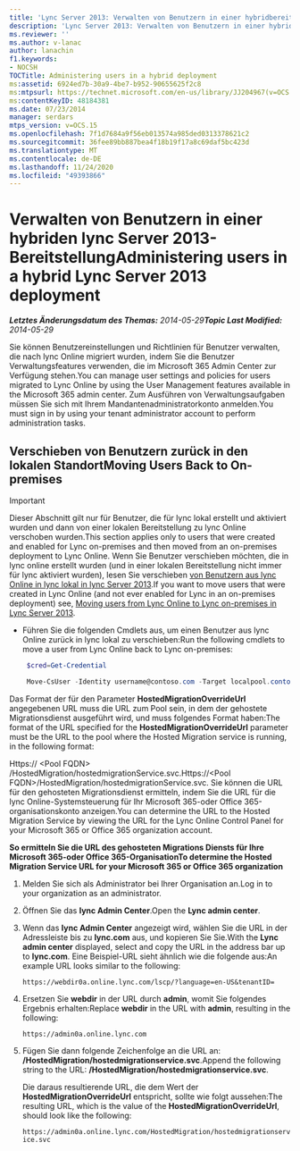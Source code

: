 ```yaml
---
title: 'Lync Server 2013: Verwalten von Benutzern in einer hybridbereitstellung'
description: 'Lync Server 2013: Verwalten von Benutzern in einer hybridbereitstellung'
ms.reviewer: ''
ms.author: v-lanac
author: lanachin
f1.keywords:
- NOCSH
TOCTitle: Administering users in a hybrid deployment
ms:assetid: 6924ed7b-30a9-4be7-b952-90655625f2c8
ms:mtpsurl: https://technet.microsoft.com/en-us/library/JJ204967(v=OCS.15)
ms:contentKeyID: 48184381
ms.date: 07/23/2014
manager: serdars
mtps_version: v=OCS.15
ms.openlocfilehash: 7f1d7684a9f56eb013574a985ded0313378621c2
ms.sourcegitcommit: 36fee89bb887bea4f18b19f17a8c69daf5bc423d
ms.translationtype: MT
ms.contentlocale: de-DE
ms.lasthandoff: 11/24/2020
ms.locfileid: "49393866"
---
```

# <a name="administering-users-in-a-hybrid-lync-server-2013-deployment"></a><span data-ttu-id="152d5-103">Verwalten von Benutzern in einer hybriden lync Server 2013-Bereitstellung</span><span class="sxs-lookup"><span data-stu-id="152d5-103">Administering users in a hybrid Lync Server 2013 deployment</span></span>

<div data-xmlns="http://www.w3.org/1999/xhtml">

<div class="topic" data-xmlns="http://www.w3.org/1999/xhtml" data-msxsl="urn:schemas-microsoft-com:xslt" data-cs="https://msdn.microsoft.com/">

<div data-asp="https://msdn2.microsoft.com/asp">



</div>

<div id="mainSection">

<div id="mainBody"><span data-ttu-id="152d5-104">

<span> </span></span><span class="sxs-lookup"><span data-stu-id="152d5-104">

<span> </span></span></span>

<span data-ttu-id="152d5-105">_**Letztes Änderungsdatum des Themas:** 2014-05-29_</span><span class="sxs-lookup"><span data-stu-id="152d5-105">_**Topic Last Modified:** 2014-05-29_</span></span>

<span data-ttu-id="152d5-106">Sie können Benutzereinstellungen und Richtlinien für Benutzer verwalten, die nach lync Online migriert wurden, indem Sie die Benutzer Verwaltungsfeatures verwenden, die im Microsoft 365 Admin Center zur Verfügung stehen.</span><span class="sxs-lookup"><span data-stu-id="152d5-106">You can manage user settings and policies for users migrated to Lync Online by using the User Management features available in the Microsoft 365 admin center.</span></span> <span data-ttu-id="152d5-107">Zum Ausführen von Verwaltungsaufgaben müssen Sie sich mit Ihrem Mandantenadministratorkonto anmelden.</span><span class="sxs-lookup"><span data-stu-id="152d5-107">You must sign in by using your tenant administrator account to perform administration tasks.</span></span>

<div>

## <a name="moving-users-back-to-on-premises"></a><span data-ttu-id="152d5-108">Verschieben von Benutzern zurück in den lokalen Standort</span><span class="sxs-lookup"><span data-stu-id="152d5-108">Moving Users Back to On-premises</span></span>

<div class="">


> [!IMPORTANT]  
> <span data-ttu-id="152d5-109">Dieser Abschnitt gilt nur für Benutzer, die für lync lokal erstellt und aktiviert wurden und dann von einer lokalen Bereitstellung zu lync Online verschoben wurden.</span><span class="sxs-lookup"><span data-stu-id="152d5-109">This section applies only to users that were created and enabled for Lync on-premises and then moved from an on-premises deployment to Lync Online.</span></span> <span data-ttu-id="152d5-110">Wenn Sie Benutzer verschieben möchten, die in lync online erstellt wurden (und in einer lokalen Bereitstellung nicht immer für lync aktiviert wurden), lesen Sie verschieben <A href="lync-server-2013-moving-users-from-lync-online-to-lync-on-premises.md">von Benutzern aus lync Online in lync lokal in lync Server 2013</A>.</span><span class="sxs-lookup"><span data-stu-id="152d5-110">If you want to move users that were created in Lync Online (and not ever enabled for Lync in an on-premises deployment) see, <A href="lync-server-2013-moving-users-from-lync-online-to-lync-on-premises.md">Moving users from Lync Online to Lync on-premises in Lync Server 2013</A>.</span></span>



</div>

  - <span data-ttu-id="152d5-111">Führen Sie die folgenden Cmdlets aus, um einen Benutzer aus lync Online zurück in lync lokal zu verschieben:</span><span class="sxs-lookup"><span data-stu-id="152d5-111">Run the following cmdlets to move a user from Lync Online back to Lync on-premises:</span></span>
    
       ```PowerShell
        $cred=Get-Credential
       ```
    
       ```PowerShell
        Move-CsUser -Identity username@contoso.com -Target localpool.contoso.com -Credential $cred -HostedMigrationOverrideUrl <URL>
       ```

<span data-ttu-id="152d5-112">Das Format der für den Parameter **HostedMigrationOverrideUrl** angegebenen URL muss die URL zum Pool sein, in dem der gehostete Migrationsdienst ausgeführt wird, und muss folgendes Format haben:</span><span class="sxs-lookup"><span data-stu-id="152d5-112">The format of the URL specified for the **HostedMigrationOverrideUrl** parameter must be the URL to the pool where the Hosted Migration service is running, in the following format:</span></span>

<span data-ttu-id="152d5-113"> Https:// \<Pool FQDN\> /HostedMigration/hostedmigrationService.svc.</span><span class="sxs-lookup"><span data-stu-id="152d5-113">Https://\<Pool FQDN\>/HostedMigration/hostedmigrationService.svc.</span></span> <span data-ttu-id="152d5-114">Sie können die URL für den gehosteten Migrationsdienst ermitteln, indem Sie die URL für die lync Online-Systemsteuerung für Ihr Microsoft 365-oder Office 365-organisationskonto anzeigen.</span><span class="sxs-lookup"><span data-stu-id="152d5-114">You can determine the URL to the Hosted Migration Service by viewing the URL for the Lync Online Control Panel for your Microsoft 365 or Office 365 organization account.</span></span>

<span data-ttu-id="152d5-115">**So ermitteln Sie die URL des gehosteten Migrations Diensts für Ihre Microsoft 365-oder Office 365-Organisation**</span><span class="sxs-lookup"><span data-stu-id="152d5-115">**To determine the Hosted Migration Service URL for your Microsoft 365 or Office 365 organization**</span></span>

1.  <span data-ttu-id="152d5-116">Melden Sie sich als Administrator bei Ihrer Organisation an.</span><span class="sxs-lookup"><span data-stu-id="152d5-116">Log in to your organization as an administrator.</span></span>

2.  <span data-ttu-id="152d5-117">Öffnen Sie das **lync Admin Center**.</span><span class="sxs-lookup"><span data-stu-id="152d5-117">Open the **Lync admin center**.</span></span>

3.  <span data-ttu-id="152d5-118">Wenn das **lync Admin Center** angezeigt wird, wählen Sie die URL in der Adressleiste bis zu **lync.com** aus, und kopieren Sie Sie.</span><span class="sxs-lookup"><span data-stu-id="152d5-118">With the **Lync admin center** displayed, select and copy the URL in the address bar up to **lync.com**.</span></span> <span data-ttu-id="152d5-119">Eine Beispiel-URL sieht ähnlich wie die folgende aus:</span><span class="sxs-lookup"><span data-stu-id="152d5-119">An example URL looks similar to the following:</span></span>
    
    `https://webdir0a.online.lync.com/lscp/?language=en-US&tenantID=`

4.  <span data-ttu-id="152d5-120">Ersetzen Sie **webdir** in der URL durch **admin**, womit Sie folgendes Ergebnis erhalten:</span><span class="sxs-lookup"><span data-stu-id="152d5-120">Replace **webdir** in the URL with **admin**, resulting in the following:</span></span>
    
    `https://admin0a.online.lync.com`

5.  <span data-ttu-id="152d5-121">Fügen Sie dann folgende Zeichenfolge an die URL an: **/HostedMigration/hostedmigrationservice.svc**.</span><span class="sxs-lookup"><span data-stu-id="152d5-121">Append the following string to the URL: **/HostedMigration/hostedmigrationservice.svc**.</span></span>
    
    <span data-ttu-id="152d5-122">Die daraus resultierende URL, die dem Wert der **HostedMigrationOverrideUrl** entspricht, sollte wie folgt aussehen:</span><span class="sxs-lookup"><span data-stu-id="152d5-122">The resulting URL, which is the value of the **HostedMigrationOverrideUrl**, should look like the following:</span></span>
    
    `https://admin0a.online.lync.com/HostedMigration/hostedmigrationservice.svc`

<span data-ttu-id="152d5-123"></div>

</div>

<span> </span>

</div>

</div>

</span><span class="sxs-lookup"><span data-stu-id="152d5-123"></div>

</div>

<span> </span>

</div>

</div>

</span></span></div>

